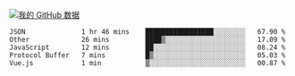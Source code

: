 [![我的 GitHub 数据](https://github-readme-stats.vercel.app/api?username=unbrain&?theme=dark)]()

<!--START_SECTION:waka-->
```text
JSON              1 hr 46 mins    █████████████████░░░░░░░░   67.90 % 
Other             26 mins         ████▒░░░░░░░░░░░░░░░░░░░░   17.09 % 
JavaScript        12 mins         ██░░░░░░░░░░░░░░░░░░░░░░░   08.24 % 
Protocol Buffer   7 mins          █▒░░░░░░░░░░░░░░░░░░░░░░░   05.03 % 
Vue.js            1 min           ▒░░░░░░░░░░░░░░░░░░░░░░░░   00.87 % 
```
<!--END_SECTION:waka-->
